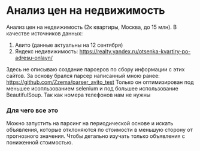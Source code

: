 # Анализ цен на недвижимость
Анализ цен на недвижимость (2к квартиры, Москва, до 15 млн). 
В качестве источников данных:
1. Авито (данные актуальны на 12 сентября)
2. Яндекс недивижимость: https://realty.yandex.ru/otsenka-kvartiry-po-adresu-onlayn/

Здесь не описываю создание парсеров по сбору информации с этих сайтов. За основу брался парсер написанный мною ранее: https://github.com/Zzema/parser_avito_test
Только он оптимизирован под меньшее исопльзованием selenium и под большее использование BeautifulSoup. Так как номера телефонов нам не нужны
<h3>Для чего все это</h3>
Можно запустить на парсинг на периодической основе и искать объявления, которые отклоняются по стоимости в меньшую сторону от прогнозного значения. Чтобы детально изучать только объявления с пониженной стоимостью.
